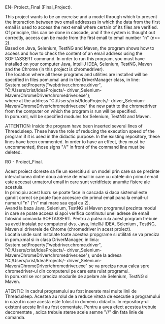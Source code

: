 EN- Proiect_Final (Final_Project).  

This project wants to be an exercise and a model through which to present the interaction between two email addresses in which the data from the first email is used to access the next email where certain of its files are verified.  
Of principle, this can be done in cascade, and if the system is thought out correctly, access can be made from the first email to email number "n" (n>= 2).  
Based on Java, Selenium, TestNG and Maven, the program shows how to access and how to check the content of an email address using the SOFTASSERT command. In order to run this program, you must have installed on your computer  Java, IntelliJ IDEA, Selenium, TestNG, Maven and the Chrome (in this project is chromedriver).  
The location where all these programs and utilities are installed will be specified in files pom.xmal and in the DriverManager class, in line:  
System.setProperty("webdriver.chrome.driver", "C:/Users/crist/IdeaProjects/- driver_Selenium-Maven/ChromeDriver/chromedriver.exe");  
where at the address "C:/Users/crist/IdeaProjects/- driver_Selenium-Maven/ChromeDriver/chromedriver.exe" the new path to the chromedriver from the computer on which the program is run will be specified.  
In pom.xml, will be specified modules for Selenium, TestNG and Maven.

ATTENTION: Inside the program have been inserted several lines of Thread.sleep. These have the role of reducing the execution speed of the program if it is used in the didactic purpose.
In the existing repository, these lines have been commented. In order to have an effect, they must be uncommented, those signs "//" in front of the command line must be deleted.

RO - Proiect_Final.  

Acest proiect doreste sa fie un exercitiu si un model prin care sa se prezinte interactiunea dintre doua adrese de email in care cu datele din primul email este accesat urmatorul email in care sunt veridfciate anumite fisiere ale acestuia.  
In principiu acest lucru se poate face in cascada si daca sistemul este gandit corect se poate face accesare din primul email pana la email-ul numarul "n" ("n" mai mare sau egal cu 2).  
Avand la baza Java, Selenium, TestNG si Maven programul prezinta modul in care se poate accesa si apoi verifica continutul unei adrese de email folosind comanda SOFTASSERT. Pentru a putea rula acest porgram trebuie sa aveti instalat pe computerul dvs. Java, IntelliJ IDEA, Selenium , TestNG, Maven si driverele de Chrome (chromedriver in acest proiect).   
Locatia unde sunt instalate toate acestea propgrame si utilitati se va preciza in pom.xmal si in clasa DriverManager, in linia:  
System.setProperty("webdriver.chrome.driver", "C:/Users/crist/IdeaProjects/- driver_Selenium-Maven/ChromeDriver/chromedriver.exe");
unde la adresa "C:/Users/crist/IdeaProjects/- driver_Selenium-Maven/ChromeDriver/chromedriver.exe" se va preciza noua calea spre chromedriver-ul din computerul pe care este rulat programul.  
In pom.xml se vor preciza modurile de apelare ale Selenium, TestNG si Maven.
  
ATENTIE: In cadrul programului au fost inserate mai multe linii de Thread.sleep. Acestea au rolul de a reduce viteza de executie a programului in cazul in care acesta este folosit in domeniu didactic.
In repository-ul existent aceste linii au fost comentate. Pentru a avea efect acestea trebuie decomentate , adica trebuie sterse acele semne  "//" din fata linie de comanda. 
